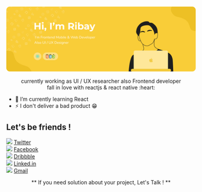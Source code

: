 <p align="center"><img src="Bayu Header 2.png" width="800px" /></p>

<p align="center">currently working as UI / UX researcher also Frontend developer<br/>
fall in love with reactjs & react native :heart:</p>

- 🌱 I’m currently learning React
- ⚡ I don't deliver a bad product :grin:

## Let's be friends !
<img src="https://img.icons8.com/dusk/64/000000/twitter.png" width="20"/>  [Twitter](https://twitter.com/rbayuokt) <br/>
<img src="https://img.icons8.com/dusk/64/000000/facebook.png" width="20"/>  [Facebook](https://www.facebook.com/RizkybayuCheater) <br/>
<img src="https://img.icons8.com/dusk/64/000000/dribbble.png" width="20"/>  [Dribbble](https://dribbble.com/rbayuokt) <br/>
<img src="https://img.icons8.com/dusk/64/000000/linkedin.png" width="20"/>  [Linked.in](http://linked.in/rbayuokt) <br/>
<img src="https://img.icons8.com/dusk/64/000000/gmail.png" width="20"/> [Gmail](mailto:rizkybayuoktavian?subject=Let's%20Talk)

<p align="center"> ** If you need solution about your project, Let's Talk ! ** </p>
